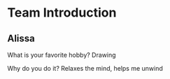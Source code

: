 # Team Introduction

## Alissa

What is your favorite hobby? 
Drawing

Why do you do it? 
Relaxes the mind, helps me  unwind

